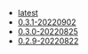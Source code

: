 <!-- 这里是镜像的【Tag】信息，通过命令维护，详情参考：https://github.com/quicklyon/template-toolkit -->
- [latest](https://github.com/zinclabs/zinc/releases)
- [0.3.1-20220902](https://github.com/zinclabs/zinc/releases/tag/v0.3.1)
- [0.3.0-20220825](https://github.com/zinclabs/zinc/releases/tag/v0.3.0)
- [0.2.9-20220822](https://github.com/zinclabs/zinc/releases/tag/v0.2.9)
